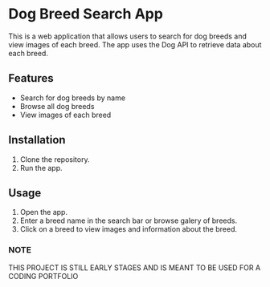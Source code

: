 # Dog Breed Search App

This is a web application that allows users to search for dog breeds and view images of each breed. The app uses the Dog API to retrieve data about each breed.

## Features

- Search for dog breeds by name
- Browse all dog breeds
- View images of each breed

## Installation

1. Clone the repository.
2. Run the app.

## Usage

1. Open the app.
2. Enter a breed name in the search bar or browse galery of breeds.
3. Click on a breed to view images and information about the breed.

### NOTE

THIS PROJECT IS STILL EARLY STAGES AND IS MEANT TO BE USED FOR A CODING PORTFOLIO